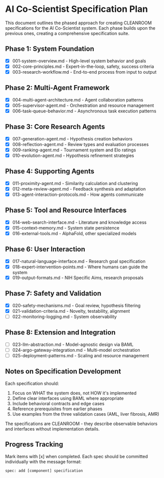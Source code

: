 # AI Co-Scientist Specification Plan

This document outlines the phased approach for creating CLEANROOM specifications for the AI Co-Scientist system. Each phase builds upon the previous ones, creating a comprehensive specification suite.

## Phase 1: System Foundation
- [x] 001-system-overview.md - High-level system behavior and goals
- [x] 002-core-principles.md - Expert-in-the-loop, safety, success criteria
- [x] 003-research-workflow.md - End-to-end process from input to output

## Phase 2: Multi-Agent Framework
- [x] 004-multi-agent-architecture.md - Agent collaboration patterns
- [x] 005-supervisor-agent.md - Orchestration and resource management
- [x] 006-task-queue-behavior.md - Asynchronous task execution patterns

## Phase 3: Core Research Agents
- [x] 007-generation-agent.md - Hypothesis creation behaviors
- [x] 008-reflection-agent.md - Review types and evaluation processes
- [x] 009-ranking-agent.md - Tournament system and Elo ratings
- [x] 010-evolution-agent.md - Hypothesis refinement strategies

## Phase 4: Supporting Agents
- [x] 011-proximity-agent.md - Similarity calculation and clustering
- [x] 012-meta-review-agent.md - Feedback synthesis and adaptation
- [x] 013-agent-interaction-protocols.md - How agents communicate

## Phase 5: Tool and Resource Interfaces
- [x] 014-web-search-interface.md - Literature and knowledge access
- [x] 015-context-memory.md - System state persistence
- [x] 016-external-tools.md - AlphaFold, other specialized models

## Phase 6: User Interaction
- [x] 017-natural-language-interface.md - Research goal specification
- [x] 018-expert-intervention-points.md - Where humans can guide the system
- [x] 019-output-formats.md - NIH Specific Aims, research proposals

## Phase 7: Safety and Validation
- [x] 020-safety-mechanisms.md - Goal review, hypothesis filtering
- [x] 021-validation-criteria.md - Novelty, testability, alignment
- [ ] 022-monitoring-logging.md - System observability

## Phase 8: Extension and Integration
- [ ] 023-llm-abstraction.md - Model-agnostic design via BAML
- [ ] 024-argo-gateway-integration.md - Multi-model orchestration
- [ ] 025-deployment-patterns.md - Scaling and resource management

## Notes on Specification Development

Each specification should:
1. Focus on WHAT the system does, not HOW it's implemented
2. Define clear interfaces using BAML where appropriate
3. Include behavioral contracts and edge cases
4. Reference prerequisites from earlier phases
5. Use examples from the three validation cases (AML, liver fibrosis, AMR)

The specifications are CLEANROOM - they describe observable behaviors and interfaces without implementation details.

## Progress Tracking

Mark items with [x] when completed. Each spec should be committed individually with the message format:
```
spec: add [component] specification
```